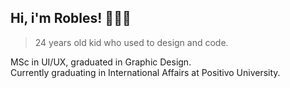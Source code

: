 ## Hi, i'm Robles! 👋🇧🇷
> 24 years old kid who used to design and code.

MSc in UI/UX, graduated in Graphic Design. <br>
Currently graduating in International Affairs at Positivo University.
